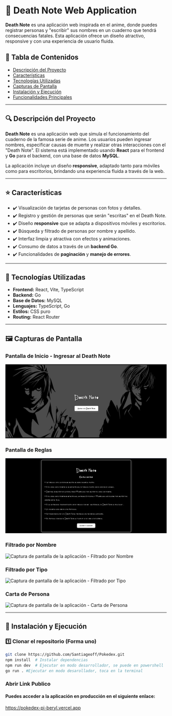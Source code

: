 # 📖 **Death Note Web Application**

**Death Note** es una aplicación web inspirada en el anime, donde puedes registrar personas y "escribir" sus nombres en un cuaderno que tendrá consecuencias fatales. Esta aplicación ofrece un diseño atractivo, responsive y con una experiencia de usuario fluida.

## 📌 Tabla de Contenidos
- [Descripción del Proyecto](#-descripción-del-proyecto)
- [Características](#-características)
- [Tecnologías Utilizadas](#-tecnologías-utilizadas)
- [Capturas de Pantalla](#-capturas-de-pantalla)
- [Instalación y Ejecución](#-instalación-y-ejecución)
- [Funcionalidades Principales](#-funcionalidades-principales)

---

## 🔍 **Descripción del Proyecto**

**Death Note** es una aplicación web que simula el funcionamiento del cuaderno de la famosa serie de anime. Los usuarios pueden ingresar nombres, especificar causas de muerte y realizar otras interacciones con el "Death Note". El sistema está implementado usando **React** para el frontend y **Go** para el backend, con una base de datos **MySQL**.

La aplicación incluye un diseño **responsive**, adaptado tanto para móviles como para escritorios, brindando una experiencia fluida a través de la web.

---

## ⭐ **Características**
- ✔️ Visualización de tarjetas de personas con fotos y detalles.
- ✔️ Registro y gestión de personas que serán "escritas" en el Death Note.
- ✔️ Diseño **responsive** que se adapta a dispositivos móviles y escritorios.
- ✔️ Búsqueda y filtrado de personas por nombre y apellido.
- ✔️ Interfaz limpia y atractiva con efectos y animaciones.
- ✔️ Consumo de datos a través de un **backend Go**.
- ✔️ Funcionalidades de **paginación** y **manejo de errores**.

---

## 🔧 **Tecnologías Utilizadas**
- **Frontend:** React, Vite, TypeScript  
- **Backend:** Go  
- **Base de Datos:** MySQL  
- **Lenguajes:** TypeScript, Go  
- **Estilos:** CSS puro  
- **Routing:** React Router  

---

## 🖼️ **Capturas de Pantalla**
### **Pantalla de Inicio - Ingresar al Death Note**
![Captura de pantalla de la aplicación - Inicio](Frontend/public/Inicio_Ingresar.png)

### **Pantalla de Reglas**
![Captura de pantalla de la aplicación - Reglas](Frontend/public/Reglas.png)

### **Filtrado por Nombre**
![Captura de pantalla de la aplicación - Filtrado por Nombre](public/Filtrado_Nombre.png)

### **Filtrado por Tipo**
![Captura de pantalla de la aplicación - Filtrado por Tipo](public/Filtrado_Tipo.png)

### **Carta de Persona**
![Captura de pantalla de la aplicación - Carta de Persona](public/Carta_Pokemon.png)

---

## 🚀 Instalación y Ejecución

### 1️⃣ Clonar el repositorio (Forma uno)
```bash
git clone https://github.com/Santiageoff/Pokedex.git
npm install  # Instalar dependencias
npm run dev  # Ejecutar en modo desarrollador, se puede en powershell
go run . #Ejecutar en modo desarollador, toca en la terminal
```
### Abrir Link Publico 
#### Puedes acceder a la aplicación en producción en el siguiente enlace: 
https://pokedex-pi-beryl.vercel.app



